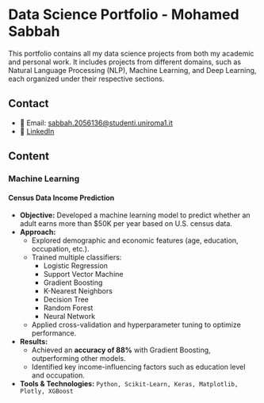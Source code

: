 # Data Science Portfolio - Mohamed Sabbah  

This portfolio contains all my data science projects from both my academic and personal work. It includes projects from different domains, such as Natural Language Processing (NLP), Machine Learning, and Deep Learning, each organized under their respective sections.  

## Contact  
- 📧 Email: sabbah.2056136@studenti.uniroma1.it  
- 🔗 [LinkedIn](https://www.linkedin.com/in/mohamed-sabbah-ab601bab/)  

## Content  

### Machine Learning  

#### **Census Data Income Prediction**  
- **Objective:** Developed a machine learning model to predict whether an adult earns more than $50K per year based on U.S. census data.  
- **Approach:**  
  - Explored demographic and economic features (age, education, occupation, etc.).  
  - Trained multiple classifiers:  
    - Logistic Regression  
    - Support Vector Machine  
    - Gradient Boosting  
    - K-Nearest Neighbors  
    - Decision Tree  
    - Random Forest  
    - Neural Network  
  - Applied cross-validation and hyperparameter tuning to optimize performance.  
- **Results:**  
  - Achieved an **accuracy of 88%** with Gradient Boosting, outperforming other models.  
  - Identified key income-influencing factors such as education level and occupation.  
- **Tools & Technologies:** `Python, Scikit-Learn, Keras, Matplotlib, Plotly, XGBoost`  
